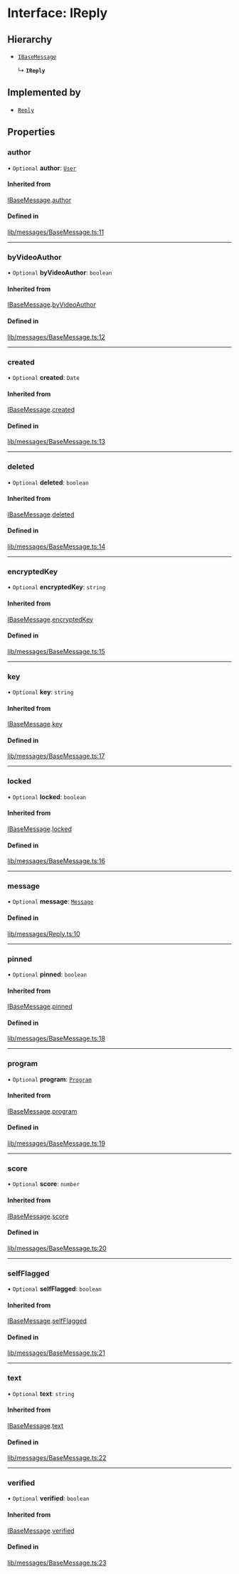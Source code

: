 # Interface: IReply

## Hierarchy

- [`IBaseMessage`](api/interfaces/IBaseMessage.md)

  ↳ **`IReply`**

## Implemented by

- [`Reply`](api/classes/Reply.md)

## Properties

### author

• `Optional` **author**: [`User`](api/classes/User.md)

#### Inherited from

[IBaseMessage](api/interfaces/IBaseMessage.md).[author](api/interfaces/IBaseMessage.md#author)

#### Defined in

[lib/messages/BaseMessage.ts:11](https://github.com/bhavjitChauhan/khan-api/blob/b7f7b44b/src/lib/messages/BaseMessage.ts#L11)

___

### byVideoAuthor

• `Optional` **byVideoAuthor**: `boolean`

#### Inherited from

[IBaseMessage](api/interfaces/IBaseMessage.md).[byVideoAuthor](api/interfaces/IBaseMessage.md#byvideoauthor)

#### Defined in

[lib/messages/BaseMessage.ts:12](https://github.com/bhavjitChauhan/khan-api/blob/b7f7b44b/src/lib/messages/BaseMessage.ts#L12)

___

### created

• `Optional` **created**: `Date`

#### Inherited from

[IBaseMessage](api/interfaces/IBaseMessage.md).[created](api/interfaces/IBaseMessage.md#created)

#### Defined in

[lib/messages/BaseMessage.ts:13](https://github.com/bhavjitChauhan/khan-api/blob/b7f7b44b/src/lib/messages/BaseMessage.ts#L13)

___

### deleted

• `Optional` **deleted**: `boolean`

#### Inherited from

[IBaseMessage](api/interfaces/IBaseMessage.md).[deleted](api/interfaces/IBaseMessage.md#deleted)

#### Defined in

[lib/messages/BaseMessage.ts:14](https://github.com/bhavjitChauhan/khan-api/blob/b7f7b44b/src/lib/messages/BaseMessage.ts#L14)

___

### encryptedKey

• `Optional` **encryptedKey**: `string`

#### Inherited from

[IBaseMessage](api/interfaces/IBaseMessage.md).[encryptedKey](api/interfaces/IBaseMessage.md#encryptedkey)

#### Defined in

[lib/messages/BaseMessage.ts:15](https://github.com/bhavjitChauhan/khan-api/blob/b7f7b44b/src/lib/messages/BaseMessage.ts#L15)

___

### key

• `Optional` **key**: `string`

#### Inherited from

[IBaseMessage](api/interfaces/IBaseMessage.md).[key](api/interfaces/IBaseMessage.md#key)

#### Defined in

[lib/messages/BaseMessage.ts:17](https://github.com/bhavjitChauhan/khan-api/blob/b7f7b44b/src/lib/messages/BaseMessage.ts#L17)

___

### locked

• `Optional` **locked**: `boolean`

#### Inherited from

[IBaseMessage](api/interfaces/IBaseMessage.md).[locked](api/interfaces/IBaseMessage.md#locked)

#### Defined in

[lib/messages/BaseMessage.ts:16](https://github.com/bhavjitChauhan/khan-api/blob/b7f7b44b/src/lib/messages/BaseMessage.ts#L16)

___

### message

• `Optional` **message**: [`Message`](api/classes/Message.md)

#### Defined in

[lib/messages/Reply.ts:10](https://github.com/bhavjitChauhan/khan-api/blob/b7f7b44b/src/lib/messages/Reply.ts#L10)

___

### pinned

• `Optional` **pinned**: `boolean`

#### Inherited from

[IBaseMessage](api/interfaces/IBaseMessage.md).[pinned](api/interfaces/IBaseMessage.md#pinned)

#### Defined in

[lib/messages/BaseMessage.ts:18](https://github.com/bhavjitChauhan/khan-api/blob/b7f7b44b/src/lib/messages/BaseMessage.ts#L18)

___

### program

• `Optional` **program**: [`Program`](api/classes/Program.md)

#### Inherited from

[IBaseMessage](api/interfaces/IBaseMessage.md).[program](api/interfaces/IBaseMessage.md#program)

#### Defined in

[lib/messages/BaseMessage.ts:19](https://github.com/bhavjitChauhan/khan-api/blob/b7f7b44b/src/lib/messages/BaseMessage.ts#L19)

___

### score

• `Optional` **score**: `number`

#### Inherited from

[IBaseMessage](api/interfaces/IBaseMessage.md).[score](api/interfaces/IBaseMessage.md#score)

#### Defined in

[lib/messages/BaseMessage.ts:20](https://github.com/bhavjitChauhan/khan-api/blob/b7f7b44b/src/lib/messages/BaseMessage.ts#L20)

___

### selfFlagged

• `Optional` **selfFlagged**: `boolean`

#### Inherited from

[IBaseMessage](api/interfaces/IBaseMessage.md).[selfFlagged](api/interfaces/IBaseMessage.md#selfflagged)

#### Defined in

[lib/messages/BaseMessage.ts:21](https://github.com/bhavjitChauhan/khan-api/blob/b7f7b44b/src/lib/messages/BaseMessage.ts#L21)

___

### text

• `Optional` **text**: `string`

#### Inherited from

[IBaseMessage](api/interfaces/IBaseMessage.md).[text](api/interfaces/IBaseMessage.md#text)

#### Defined in

[lib/messages/BaseMessage.ts:22](https://github.com/bhavjitChauhan/khan-api/blob/b7f7b44b/src/lib/messages/BaseMessage.ts#L22)

___

### verified

• `Optional` **verified**: `boolean`

#### Inherited from

[IBaseMessage](api/interfaces/IBaseMessage.md).[verified](api/interfaces/IBaseMessage.md#verified)

#### Defined in

[lib/messages/BaseMessage.ts:23](https://github.com/bhavjitChauhan/khan-api/blob/b7f7b44b/src/lib/messages/BaseMessage.ts#L23)
